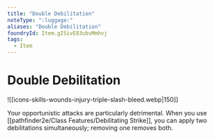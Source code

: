 ```yaml
---
title: "Double Debilitation"
noteType: ":luggage:"
aliases: "Double Debilitation"
foundryId: Item.gISivE83ubvMmhvj
tags:
  - Item
---
```


# Double Debilitation
![[icons-skills-wounds-injury-triple-slash-bleed.webp|150]]

Your opportunistic attacks are particularly detrimental. When you use [[pathfinder2e/Class Features/Debilitating Strike]], you can apply two debilitations simultaneously; removing one removes both.
